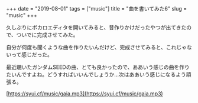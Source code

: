+++
date = "2019-08-01"
tags = ["music"]
title = "曲を書いてみた6"
slug = "music"
+++

久しぶりにボカロエディタを開いてみると、昔作りかけだったやつが出てきたので、ついでに完成させてみた。

自分が何度も聞くような曲を作りたいんだけど、完成させてみると、これじゃないって感じだった。

最近聴いたガンダムSEEDの曲、とても良かったので、ああいう感じの曲を作りたいんですよね。どうすればいいんでしょうか...次はああいう感じになるよう頑張る。

[https://syui.cf/music/gaia.mp3](https://syui.cf/music/gaia.mp3)

